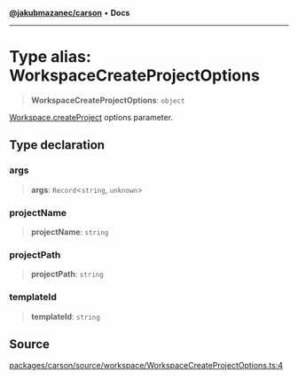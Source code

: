 [**@jakubmazanec/carson**](../README.md) • **Docs**

---

# Type alias: WorkspaceCreateProjectOptions

> **WorkspaceCreateProjectOptions**: `object`

[Workspace.createProject](../classes/Workspace.md#createproject) options parameter.

## Type declaration

### args

> **args**: `Record`\<`string`, `unknown`\>

### projectName

> **projectName**: `string`

### projectPath

> **projectPath**: `string`

### templateId

> **templateId**: `string`

## Source

[packages/carson/source/workspace/WorkspaceCreateProjectOptions.ts:4](https://github.com/jakubmazanec/js-tools/blob/9580d5f68de35b95719fd49b679b2d5576d49582/packages/carson/source/workspace/WorkspaceCreateProjectOptions.ts#L4)
